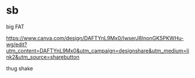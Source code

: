 # sb
big FAT


https://www.canva.com/design/DAFTYnL9Mx0/IwserJ8lnonGK5PKWHu-wg/edit?utm_content=DAFTYnL9Mx0&utm_campaign=designshare&utm_medium=link2&utm_source=sharebutton

thug shake
